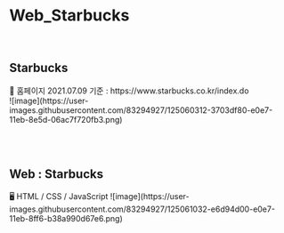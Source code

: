 # Web_Starbucks
<br>


<h2>Starbucks</h2>
🌺 홈페이지 2021.07.09 기준 : https://www.starbucks.co.kr/index.do
<br>
![image](https://user-images.githubusercontent.com/83294927/125060312-3703df80-e0e7-11eb-8e5d-06ac7f720fb3.png)

<br><br>

<h2>Web : Starbucks</h2>
🖥 HTML / CSS / JavaScript
![image](https://user-images.githubusercontent.com/83294927/125061032-e6d94d00-e0e7-11eb-8ff6-b38a990d67e6.png)
